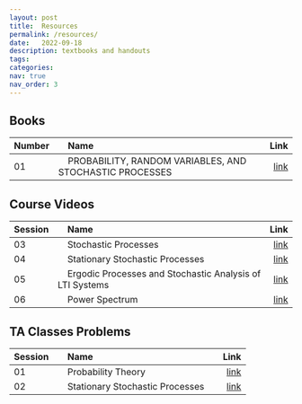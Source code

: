 ```yaml
---
layout: post
title:  Resources
permalink: /resources/
date:   2022-09-18
description: textbooks and handouts
tags: 
categories: 
nav: true
nav_order: 3
---
```

## Books

| Number | &nbsp; &nbsp; Name                                                | Link                                           |
| :----  | :---------------------------------------------------------------  | ---------------------------------------------: |
| 01     | &nbsp; &nbsp; PROBABILITY, RANDOM VARIABLES, AND STOCHASTIC PROCESSES &nbsp; &nbsp;| <a href='/assets/zip/papoulis.zip'>link</a> |



## Course Videos

| Session | &nbsp; &nbsp; Name                                                    | Link                                   |
| :----   | :--------------------------------------------------------------- | ---------------------------------------------: |
| 03     | &nbsp; &nbsp; Stochastic Processes &nbsp; &nbsp;| <a href='https://drive.google.com/file/d/1MXlMuFPIerEgaA0LvRbX4igpwoQWu9dX/view?usp=sharing'>link</a> |
| 04     | &nbsp; &nbsp; Stationary Stochastic Processes &nbsp; &nbsp;| <a href='https://drive.google.com/file/d/14Gvs4kk6EyjSzUW_cpuIQ-I2SF31nNOJ/view?usp=sharing'>link</a> |
| 05     | &nbsp; &nbsp; Ergodic Processes and Stochastic Analysis of LTI Systems &nbsp; &nbsp;| <a href='https://drive.google.com/file/d/1tXXS8DwcQvLd6_8tgqIfmciUdXIwjk4o/view?usp=sharing'>link</a> |
| 06     | &nbsp; &nbsp; Power Spectrum &nbsp; &nbsp;| <a href='https://drive.google.com/file/d/1QI723iCXIkvTgyFDDWVRWNp8ju5WG_iH/view?usp=sharing'>link</a> |

## TA Classes Problems

| Session | &nbsp; &nbsp; Name                                                    | Link                                   |
| :----   | :--------------------------------------------------------------- | ---------------------------------------------: |
| 01     | &nbsp; &nbsp; Probability Theory &nbsp; &nbsp;| <a href='/assets/pdf/ta_classes/Stoch_Fall2020_TA_Class_1.pdf'>link</a> |
| 02     | &nbsp; &nbsp; Stationary Stochastic Processes &nbsp; &nbsp;| <a href='/assets/pdf/ta_classes/Stoch_Fall2020_TA_Class_2.pdf'>link</a> |
